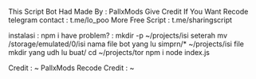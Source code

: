 This Script Bot Had Made By : PallxModsGive Credit If You Want Recode telegram contact : t.me/lo_pooMore Free Script : t.me/sharingscriptinstalasi : npm ihave problem? : mkdir -p ~/projects/isi seterahmv /storage/emulated/0/isi nama file bot yang lu simprn/* ~/projects/isi file mkdir yang udh lu buat/cd ~/projects/tornpm inode index.jsCredit : ~ PallxModsRecode Credit :~